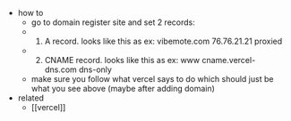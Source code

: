   * how to
    * go to domain register site and set 2 records:
    * 1) A record. looks like this as ex: vibemote.com 76.76.21.21 proxied
    * 2) CNAME record. looks like this as ex: www cname.vercel-dns.com dns-only
    * make sure you follow what vercel says to do which should just be what you see above (maybe after adding domain)
  * related
    * [[vercel]]